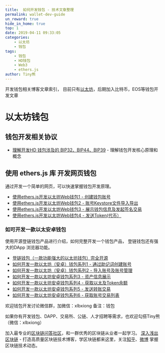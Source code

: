 ```yaml
---
title:  如何开发钱包 - 技术文章整理
permalink: wallet-dev-guide
un_reward: true
hide_in_home: true
top: 1
date: 2019-04-11 09:33:05
categories:
    - 以太坊
    - 钱包
tags:
    - 钱包
    - HD钱包
    - Web3
    - ethers.js
author: Tiny熊
---
```


开发钱包相关博客文章索引， 目前只有[以太坊](https://learnblockchain.cn/2017/11/20/whatiseth/)，后期加入比特币，EOS等钱包开发文章

<!-- more -->

# 以太坊钱包

## 钱包开发相关协议

* [理解开发HD 钱包涉及的 BIP32、BIP44、BIP39](https://learnblockchain.cn/2018/09/28/hdwallet/) - 理解钱包开发核心原理和概念

<a name="使用 ethers.js 库 开发网页钱包" id="ethers.js"></a>

## 使用 ethers.js 库 开发网页钱包

通过开发一个简单的网页，可以快速掌握钱包开发原理。

* [使用ethers.js开发以太坊Web钱包1 - 创建钱包账号](https://learnblockchain.cn/2018/10/25/eth-web-wallet_1/)
* [使用ethers.js开发以太坊Web钱包2 - 账号Keystore文件导入导出](https://learnblockchain.cn/2018/10/25/eth-web-wallet_2/)
* [使用ethers.js开发以太坊Web钱包3 - 展示钱包信息及发起签名交易](https://learnblockchain.cn/2018/10/26/eth-web-wallet_3/)
* [使用ethers.js开发以太坊Web钱包4 - 发送Token(代币）](https://learnblockchain.cn/2018/10/26/eth-web-wallet_4/)

### 如可开发一款以太安卓钱包

使用开源登链钱包产品进行介绍，如何完整开发一个钱包产品， 登链钱包还有强大的DApp 浏览器功能。

* [登链钱包（一款功能强大的以太坊钱包）完全开源](https://learnblockchain.cn/2019/03/07/wallet-annouce/)
* [如何开发一款以太坊（安卓）钱包系列1 - 通过助记词创建账号](https://learnblockchain.cn/2019/03/13/eth_wallet_dev_1/)
* [如何开发一款以太坊（安卓）钱包系列2 - 导入账号及账号管理](https://learnblockchain.cn/2019/03/18/eth-wallet-dev-2/)
* [如何开发一款以太坊安卓钱包系列3 - 资产信息展示](https://learnblockchain.cn/2019/03/24/eth_wallet_dev_3/)
* [如何开发一款以太坊安卓钱包系列4 - 获取以太及Token余额](https://learnblockchain.cn/2019/03/26/eth-wallet-dev-4/)
* [如何开发一款以太坊安卓钱包系列5 - 发送转账交易](https://learnblockchain.cn/2019/04/04/eth-wallet-dev-5/)
* [如何开发一款以太坊安卓钱包系列6 - 获取账号交易列表](https://learnblockchain.cn/2019/04/19/eth-wallet-dev-6/)


欢迎钱包开发讨论微信群，加微信：xlbxiong 备注：钱包

如果你有开发钱包、DAPP、交易所、公链、人才招聘等需求，也欢迎勾搭Tiny熊（微信：xlbxiong）

加入最专业的[区块链问答社区](https://learnblockchain.cn/images/zsxq.png)，和一群优秀的区块链从业者一起学习。
[深入浅出区块链](https://learnblockchain.cn/) - 打造高质量区块链技术博客，学区块链都来这里，关注[知乎](https://www.zhihu.com/people/xiong-li-bing/activities)、[微博](https://weibo.com/517623789) 掌握区块链技术动态。




